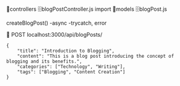 📁controllers 🗄️blogPostController.js
import 📁models 🗄️blogPost.js

createBlogPost()
-async
-trycatch, error

🍊 POST localhost:3000/api/blogPosts/

```
{
    "title": "Introduction to Blogging",
    "content": "This is a blog post introducing the concept of blogging and its benefits.",
    "categories": ["Technology", "Writing"],
    "tags": ["Blogging", "Content Creation"]
}
```

